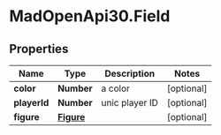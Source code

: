# MadOpenApi30.Field

## Properties

Name | Type | Description | Notes
------------ | ------------- | ------------- | -------------
**color** | **Number** | a color | [optional] 
**playerId** | **Number** | unic player ID | [optional] 
**figure** | [**Figure**](Figure.md) |  | [optional] 


